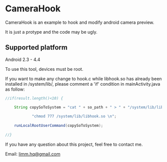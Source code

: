 # CameraHook
CameraHook is an example to hook and modify android camera preview.

It is just a protype and the code  may be ugly.

## Supported platform
Android 2.3 - 4.4

To use this tool, devices must be root.

If you want to make any change to hook.c while libhook.so has already been installed in /system/lib/, please comment a 'if' condition in mainActivity.java as follow:
```java
//if(result.length()<10) {

    String copySoToSystem = "cat " + so_path + " > " + "/system/lib/libhook.so \n" +
    
            "chmod 777 /system/lib/libhook.so \n";
            
    runLocalRootUserCommand(copySoToSystem);
    
//}
```
If you have any question about this project, feel free to contact me. 

Email: limm.hq@gmail.com

